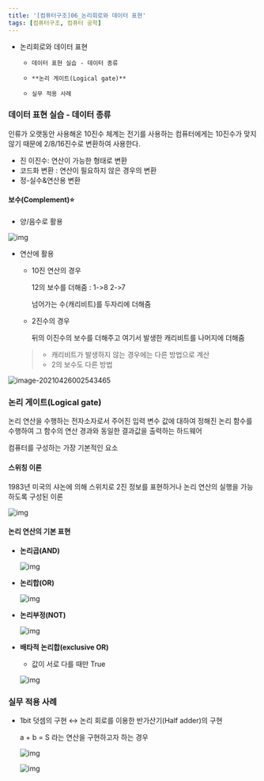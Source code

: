 ```yaml
---
title: '[컴퓨터구조]06_논리회로와 데이터 표현'
tags: [컴퓨터구조, 컴퓨터 공학]
---
```


- 논리회로와 데이터 표현
  -     데이터 표현 실습 - 데이터 종류
  -     **논리 게이트(Logical gate)**
  -     실무 적용 사례

### 데이터 표현 실습 - 데이터 종류

인류가 오랫동안 사용해온 10진수 체계는 전기를 사용하는 컴퓨터에게는 10진수가 맞지 않기 때문에 2/8/16진수로 변환하여 사용한다.

- 진 이진수: 연산이 가능한 형태로 변환
- 코드화 변환 : 연산이 필요하지 않은 경우의 변환
- 정-실수&연산용 변환

#### **보수(Complement)**⭐

- 양/음수로 활용

![img](https://media.vlpt.us/images/underlier12/post/f7f4d592-a450-4a5d-bfea-d77641f789d1/image.png)

- 연산에 활용

  - 10진 연산의 경우

    12의 보수를 더해줌 : 1->8 2->7

    넘어가는 수(캐리비트)를 두자리에 더해줌

  - 2진수의 경우

    뒤의 이진수의 보수를 더해주고 여기서 발생한 캐리비트를 나머지에 더해줌

  > - 캐리비트가 발생하지 않는 경우에는 다른 방법으로 계산
  > - 2의 보수도 다른 방법

![image-20210426002543465](https://user-images.githubusercontent.com/53068706/115999259-12d74d00-a626-11eb-80c5-8852a25d2468.png)

### 논리 게이트(Logical gate)

논리 연산을 수행하는 전자소자로서 주어진 입력 변수 값에 대하여 정해진 논리 함수를 수행하여 그 함수의 연산 경과와 동일한 결과값을 출력하는 하드웨어

컴퓨터를 구성하는 가장 기본적인 요소

#### 스위칭 이론

1983년 미국의 샤논에 의해 스위치로 2진 정보를 표현하거나 논리 연산의 실행을 가능하도록 구성된 이론

![img](https://media.vlpt.us/images/underlier12/post/ad41d79d-89e7-40d9-bfcc-bea9e2015d9a/image.png)

#### 논리 연산의 기본 표현

- **논리곱(AND)**

  ![img](https://media.vlpt.us/images/underlier12/post/460f218d-6b02-4d75-b218-a2ca8cf8f661/image.png)

- **논리합(OR)**

  ![img](https://media.vlpt.us/images/underlier12/post/737529ed-4fb4-4b3d-b993-45f93f1c1f15/image.png)

- **논리부정(NOT)**

  ![img](https://media.vlpt.us/images/underlier12/post/0ea99887-9ebb-4088-a718-b68a22d202bf/image.png)

- **배타적 논리합(exclusive OR)**

  - 값이 서로 다를 때만 True

  ![img](https://media.vlpt.us/images/underlier12/post/5da026cf-759c-4157-93f8-6a5f3cb5b1b1/image.png)

### 실무 적용 사례

- 1bit 덧셈의 구현 ↔ 논리 회로를 이용한 반가산기(Half adder)의 구현

  a + b = S 라는 연산을 구현하고자 하는 경우

  ![img](https://media.vlpt.us/images/underlier12/post/c496ea0b-de09-460f-af16-c1f302dea35b/image.png)

  ![img](https://media.vlpt.us/images/underlier12/post/593def5e-5998-4081-9a31-a824a585d655/image.png)

​
